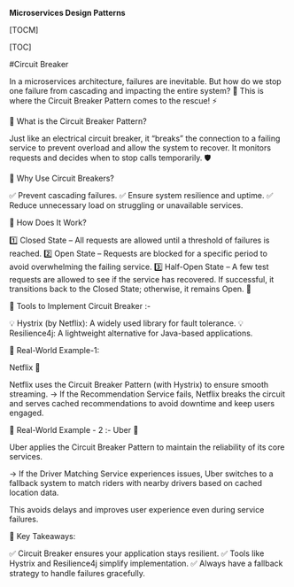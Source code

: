 **Microservices Design Patterns**

[TOCM]

[TOC]

#Circuit Breaker

In a microservices architecture, failures are inevitable. But how do we stop one failure from cascading and impacting the entire system? 🔌 This is where the Circuit Breaker Pattern comes to the rescue! ⚡

🔹 What is the Circuit Breaker Pattern?

Just like an electrical circuit breaker, it “breaks” the connection to a failing service to prevent overload and allow the system to recover. It monitors requests and decides when to stop calls temporarily. 🛡️

🔹 Why Use Circuit Breakers?

✅ Prevent cascading failures.
✅ Ensure system resilience and uptime.
✅ Reduce unnecessary load on struggling or unavailable services.

🔹 How Does It Work?

1️⃣ Closed State – All requests are allowed until a threshold of failures is reached.
2️⃣ Open State – Requests are blocked for a specific period to avoid overwhelming the failing service.
3️⃣ Half-Open State – A few test requests are allowed to see if the service has recovered.
If successful, it transitions back to the Closed State; otherwise, it remains Open. 🔄

🔹 Tools to Implement Circuit Breaker :-

💡 Hystrix (by Netflix): A widely used library for fault tolerance.
💡 Resilience4j: A lightweight alternative for Java-based applications.

🔹 Real-World Example-1: 

Netflix 🎥

Netflix uses the Circuit Breaker Pattern (with Hystrix) to ensure smooth streaming.
-> If the Recommendation Service fails, Netflix breaks the circuit and serves cached recommendations to avoid downtime and keep users engaged.

🔹 Real-World Example - 2 :- 
Uber 🚗

Uber applies the Circuit Breaker Pattern to maintain the reliability of its core services.

-> If the Driver Matching Service experiences issues, Uber switches to a fallback system to match riders with nearby drivers based on cached location data.

This avoids delays and improves user experience even during service failures.

🔹 Key Takeaways:

✅ Circuit Breaker ensures your application stays resilient.
✅ Tools like Hystrix and Resilience4j simplify implementation.
✅ Always have a fallback strategy to handle failures gracefully.

